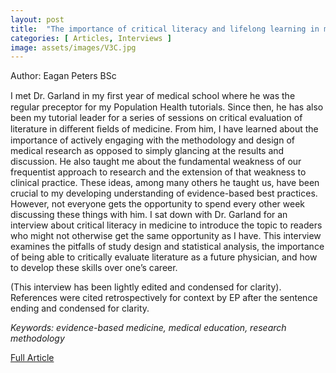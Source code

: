 ```yaml
---
layout: post
title:  "The importance of critical literacy and lifelong learning in medicine: an interview with Dr. Allan Garland"
categories: [ Articles, Interviews ]
image: assets/images/V3C.jpg
---
```


Author: Eagan Peters BSc 

I met Dr. Garland in my ﬁrst year of medical school where he was the regular preceptor for my Population Health tutorials. Since then, he has also been my tutorial leader for a series of sessions on critical evaluation of literature in diﬀerent ﬁelds of medicine. From him, I have learned about the importance of actively engaging with the methodology and design of medical research as opposed to simply glancing at the results and discussion. He also taught me about the fundamental weakness of our frequentist approach to research and the extension of that weakness to clinical practice. These ideas, among many others he taught us, have been crucial to my developing understanding of evidence-based best practices. However, not everyone gets the opportunity to spend every other week discussing these things with him. I sat down with Dr. Garland for an interview about critical literacy in medicine to introduce the topic to readers who might not otherwise get the same opportunity as I have. This interview examines the pitfalls of study design and statistical analysis, the importance of being able to critically evaluate literature as a future physician, and how to develop these skills over one’s career. 

(This interview has been lightly edited and condensed for clarity). References were cited retrospectively for context by EP after the sentence ending and condensed for clarity.

_Keywords: evidence-based medicine, medical education, research methodology_

<a href = "/assets/documents/V3I1/V3I1A4.pdf"> Full Article </a>
